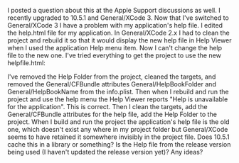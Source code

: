 I posted a question about this at the Apple Support discussions as well. I recently upgraded to 10.5.1 and General/XCode 3. Now that I've switched to General/XCode 3 I have a problem with my application's help file. I edited the help.html file for my application. In General/XCode 2.x I had to clean the project and rebuild it so that it would display the new help file in Help Viewer when I used the application Help menu item. Now I can't change the help file to the new one. I've tried everything to get the project to use the new helpfile.html:

I've removed the Help Folder from the project, cleaned the targets, and removed the General/CFBundle attributes General/HelpBookFolder and General/HelpBookName from the info.plist. Then when I rebuild and run the project and use the help menu the Help Viewer reports "Help is unavailable for the application". This is correct. Then I clean the targets, add the General/CFBundle attributes for the help file, add the Help Folder to the project. When I build and run the project the application's help file is the old one, which doesn't exist any where in my project folder but General/XCode seems to have retained it somewhere invisibly in the project file. Does 10.5.1 cache this in a library or something? Is the Help file from the release version being used (I haven't updated the release version yet)? Any ideas?
